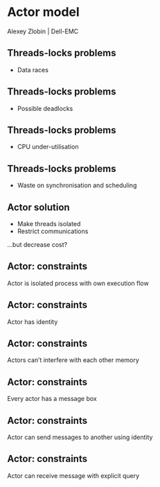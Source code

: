 [comment]: # (Set the theme:)
[comment]: # (THEME = simple)
[comment]: # (CODE_THEME = zenburn)
[comment]: # (The list of themes is at https://revealjs.com/themes/)
[comment]: # (The list of code themes is at https://highlightjs.org/)

[comment]: # "You can also use quotes instead of parenthesis"
[comment]: # "THEME = white"

[comment]: # (Pass optional settings to reveal.js:)
[comment]: # (controls: true)
[comment]: # (keyboard: true)
[comment]: # (markdown: { smartypants: true })
[comment]: # (hash: false)
[comment]: # (respondToHashChanges: false)
[comment]: # (Other settings are documented at https://revealjs.com/config/)


# Actor model
Alexey Zlobin | Dell-EMC

[comment]: # (!!!)
## Threads-locks problems

* Data races

[comment]: # (!!!)
## Threads-locks problems

* Possible deadlocks

[comment]: # (!!!)
## Threads-locks problems

* CPU under-utilisation

[comment]: # (!!!)
## Threads-locks problems

* Waste on synchronisation and scheduling

[comment]: # (!!!)
## Actor solution

* Make threads isolated
* Restrict communications

...but decrease cost?

[comment]: # (!!!)
## Actor: constraints

Actor is isolated process with own execution flow

[comment]: # (!!!)
## Actor: constraints

Actor has identity

[comment]: # (!!!)
## Actor: constraints

Actors can’t interfere with each other memory

[comment]: # (!!!)
## Actor: constraints

Every actor has a message box


[comment]: # (!!!)
## Actor: constraints

Actor can send messages to another using identity

[comment]: # (!!!)
## Actor: constraints

Actor can receive message with explicit query
